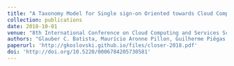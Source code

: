 ```yaml
---
title: "A Taxonomy Model for Single sign-on Oriented towards Cloud Computing"
collection: publications
date: 2018-10-01
venue: "8th International Conference on Cloud Computing and Services Science (CLOSER)"
authors: "Glauber C. Batista, Maurício Aronne Pillon, Guilherme Piêgas Koslovski, Charles Christian Miers, Marcos A. Simplicio Jr., Nelson Mimura Gonzalez"
paperurl: 'http://gkoslovski.github.io/files/closer-2018.pdf'
doi: 'http://doi.org/10.5220/0006784205730581'
---
```

